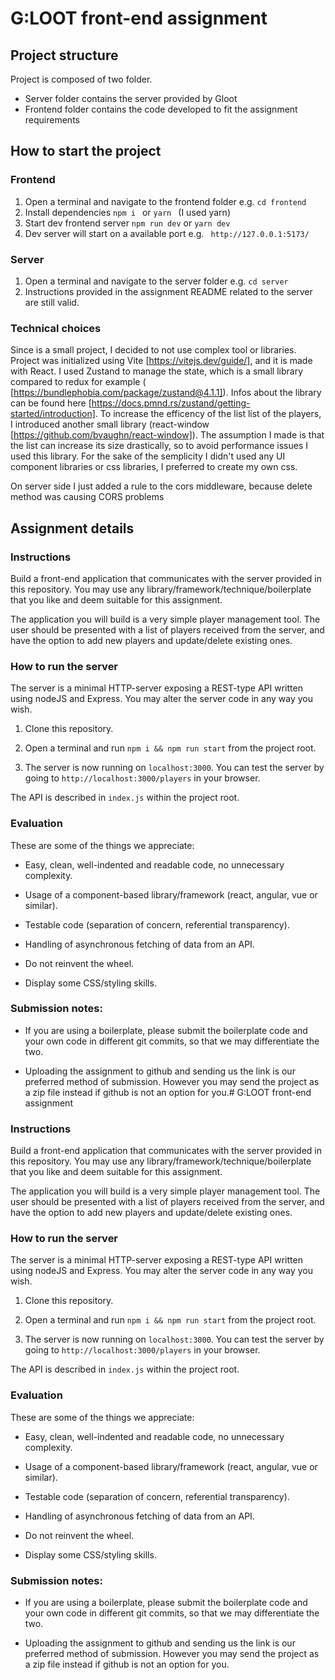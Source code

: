 # G:LOOT front-end assignment

## Project structure

Project is composed of two folder.

- Server folder contains the server provided by Gloot
- Frontend folder contains the code developed to fit the assignment requirements

## How to start the project

### Frontend

1.  Open a terminal and navigate to the frontend folder e.g. `cd frontend`
2.  Install dependencies `npm i ` or `yarn ` (I used yarn)
3.  Start dev frontend server `npm run dev` or `yarn dev`
4.  Dev server will start on a available port e.g. ` http://127.0.0.1:5173/`

### Server

1. Open a terminal and navigate to the server folder e.g. `cd server`
2. Instructions provided in the assignment README related to the server are still valid.

### Technical choices

Since is a small project, I decided to not use complex tool or libraries.
Project was initialized using Vite [https://vitejs.dev/guide/], and it is made with React.
I used Zustand to manage the state, which is a small library compared to redux for example ( [https://bundlephobia.com/package/zustand@4.1.1]). Infos about the library can be found here [https://docs.pmnd.rs/zustand/getting-started/introduction].
To increase the efficency of the list list of the players, I introduced another small library (react-window [https://github.com/bvaughn/react-window]). The assumption I made is that the list can increase its size drastically, so to avoid performance issues I used this library.
For the sake of the semplicity I didn't used any UI component libraries or css libraries, I preferred to create my own css.

On server side I just added a rule to the cors middleware, because delete method was causing CORS problems

## Assignment details

### Instructions

Build a front-end application that communicates with the server provided in this repository. You may use any library/framework/technique/boilerplate that you like and deem suitable for this assignment.

The application you will build is a very simple player management tool. The user should be presented with a list of players received from the server, and have the option to add new players and update/delete existing ones.

### How to run the server

The server is a minimal HTTP-server exposing a REST-type API written using nodeJS and Express. You may alter the server code in any way you wish.

1. Clone this repository.

2. Open a terminal and run `npm i && npm run start` from the project root.

3. The server is now running on `localhost:3000`. You can test the server by going to `http://localhost:3000/players` in your browser.

The API is described in `index.js` within the project root.

### Evaluation

These are some of the things we appreciate:

- Easy, clean, well-indented and readable code, no unnecessary complexity.

- Usage of a component-based library/framework (react, angular, vue or similar).

- Testable code (separation of concern, referential transparency).

- Handling of asynchronous fetching of data from an API.

- Do not reinvent the wheel.

- Display some CSS/styling skills.

### Submission notes:

- If you are using a boilerplate, please submit the boilerplate code and your own code in different git commits, so that we may differentiate the two.

- Uploading the assignment to github and sending us the link is our preferred method of submission. However you may send the project as a zip file instead if github is not an option for you.# G:LOOT front-end assignment

### Instructions

Build a front-end application that communicates with the server provided in this repository. You may use any library/framework/technique/boilerplate that you like and deem suitable for this assignment.

The application you will build is a very simple player management tool. The user should be presented with a list of players received from the server, and have the option to add new players and update/delete existing ones.

### How to run the server

The server is a minimal HTTP-server exposing a REST-type API written using nodeJS and Express. You may alter the server code in any way you wish.

1. Clone this repository.

2. Open a terminal and run `npm i && npm run start` from the project root.

3. The server is now running on `localhost:3000`. You can test the server by going to `http://localhost:3000/players` in your browser.

The API is described in `index.js` within the project root.

### Evaluation

These are some of the things we appreciate:

- Easy, clean, well-indented and readable code, no unnecessary complexity.

- Usage of a component-based library/framework (react, angular, vue or similar).

- Testable code (separation of concern, referential transparency).

- Handling of asynchronous fetching of data from an API.

- Do not reinvent the wheel.

- Display some CSS/styling skills.

### Submission notes:

- If you are using a boilerplate, please submit the boilerplate code and your own code in different git commits, so that we may differentiate the two.

- Uploading the assignment to github and sending us the link is our preferred method of submission. However you may send the project as a zip file instead if github is not an option for you.
